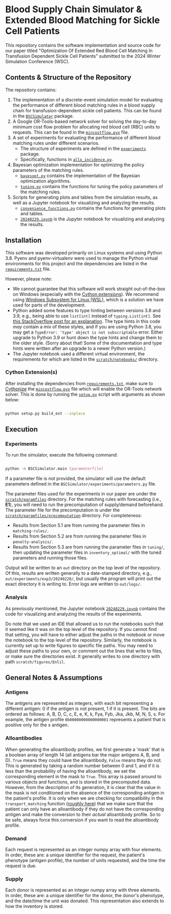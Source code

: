 # Blood Supply Chain Simulator & Extended Blood Matching for Sickle Cell Patients


This repository contains the software implementation and source code for our paper titled "Optimization Of Extended Red Blood Cell Matching In Transfusion Dependent Sickle Cell Patients" submitted to the 2024 Winter Simulation Conference (WSC).



## Contents & Structure of the Repository

The repository contains:
1. The implementation of a discrete-event simulation model for evaluating the performance of different blood matching rules in a blood supply chain for transfusion-dependent sickle cell patients.
    This can be found in the [`BSCSimulator`](BSCSimulator) package.
2. A Google OR-Tools-based network solver for solving the day-to-day minimum cost flow problem for allocating red blood cell (RBC) units to requests.
    This can be found in the [`mincostflow.pyx`](BSCSimulator/mincostflow.pyx) file.
3. A set of experiments for evaluating the performance of different blood matching rules under different scenarios.
    - The structure of experiments are defined in the [`experiments`](BSCSimulator/experiments) package.
    - Specifically, functions in [`allo_incidence.py`](BSCSimulator/experiments/allo_incidence.py).
4. Bayesian optimization implementation for optimizing the policy parameters of the matching rules.
    - [`bayesopt.py`](BSCSimulator/experiments/bayesopt.py) contains the implementation of the Bayesian optimization algorithms.
    - [`tuning.py`](BSCSimulator/experiments/tuning.py) contains the functions for tuning the policy parameters of the matching rules.
5. Scripts for generating plots and tables from the simulation results, as well as a Jupyter notebook for visualizing and analyzing the results.
    - [`convenience_functions.py`](scratch/convenience_functions.py) contains the functions for generating plots and tables.
    - [`20240229.ipynb`](scratch/notebooks/20240229.ipynb) is the Jupyter notebook for visualizing and analyzing the results.


## Installation

This software was developed primarily on Linux systems and using Python 3.8.
Pyenv and pyenv-virtualenv were used to manage the Python virtual environments for this project and the dependencies are listed in the [`requirements.txt`](requirements.txt) file.

However, please note:
- We cannot guarantee that this software will work straight out-of-the-box on Windows (especially with the [Cython extensions](#cython-extensions)). We recommend using [Windows Subsystem for Linux (WSL)](https://learn.microsoft.com/en-us/windows/wsl/about), which is a solution we have used for parts of the development.
- Python added some features to type hinting between versions 3.8 and 3.9, e.g., being able to use `list[int]` instead of `typing.List[int]`. See [this StackOverflow post for an explanation](https://stackoverflow.com/questions/39458193/using-list-tuple-etc-from-typing-vs-directly-referring-type-as-list-tuple-etc/39458225#39458225). The type hints in this code _may_ contain a mix of these styles, and if you are using Python 3.8, you may get a `TypeError: 'type' object is not subscriptable` error. Either upgrade to Python 3.9 or hunt down the type hints and change them to the older style. (Sorry about that! Some of the documentation and type hints were written after an upgrade to a newer Python version.)
- The Jupyter notebook used a different virtual environment, the requirements for which are listed in the [`scratch/notebooks/`](scratch/notebooks) directory.


### Cython Extension(s)

After installing the dependencies from [`requirements.txt`](requirements.txt), make sure to [Cythonize](https://cython.readthedocs.io/en/latest/src/userguide/numpy_tutorial.html#compilation-using-setuptools) the [`mincostflow.pyx`](BSCSimulator/mincostflow.pyx) file which will enable the OR-Tools network solver.
This is done by running the [`setup.py`](setup.py) script with arguments as shown below:

```bash

python setup.py build_ext --inplace

```

## Execution

### Experiments

To run the simulator, execute the following command:

```bash

python -m BSCSimulator.main [parameterfile]

```

If a parameter file is not provided, the simulator will use the default parameters defined in the `BSCSimulator/experiments/parameters.py` file.

The parameter files used for the experiments in our paper are under the [`scratch/paramfiles`](scratch/paramfiles) directory. For the matching rules with forecasting (i.e., **E1**), you will need to run the precomputation of supply/demand beforehand. The parameter file for the precomputation is under the [`scratch/paramfiles/precomputation`](scratch/paramfiles/precomputation) directory.
For completeness:
- Results from Section 5.1 are from running the parameter files in `matching-rules/`.
- Results from Section 5.2 are from running the parameter files in `penalty-analysis/`.
- Results from Section 5.3 are from running the parameter files in `tuning/`, then updating the parameter files in `inventory_optimal/` with the tuned parameters and running those files.

Output will be written to an `out` directory on the top level of the repository.
Of this, results are written generally to a date-stamped directory, e.g., `out/experiments/exp3/20240228/`, but usually the program will print out the exact directory it is writing to.
Error logs are written to `out/logs/`.

### Analysis

As previously mentioned, the Jupyter notebook [`20240229.ipynb`](scratch/notebooks/20240229.ipynb) contains the code for visualizing and analyzing the results of the experiments.

Do note that we used an IDE that allowed us to run the notebooks such that it seemed like it was on the top level of the repository. If you cannot find that setting, you will have to either adjust the paths in the notebook or move the notebook to the top level of the repository.
Similarly, the notebook is currently set up to write figures to specific file paths. You may need to adjust these paths to your own, or comment out the lines that write to files, or make sure the directories exist.
It generally writes to one directory with path `scratch/figures/Enlil`.


## General Notes & Assumptions

### Antigens

The antigens are represented as integers, with each bit representing a different antigen: 0 if the antigen is not present, 1 if it is present. The bits are ordered as follows: A, B, D, C, c, E, e, K, k, Fya, Fyb, Jka, Jkb, M, N, S, s. For example, the antigen profile `0b00000000000000001` represents a patient that is positive only for the s antigen.

### Alloantibodies

When generating the alloantibody profiles, we first generate a 'mask' that is a boolean array of length 14 (all antigens bar the major antigens A, B, and D). `True` means they could have the alloantibody, `False` means they do not. This is generated by taking a random number between 0 and 1, and if it is less than the probability of having the alloantibody, we set the corresponding element in the mask to `True`.
This array is passed around to various objects and functions, and is stored in the precomputed data. However, from the description of its generation, it is clear that the value in the mask is not conditioned on the absence of the corresponding antigen in the patient's profile.
It is only when we are checking for compatibility in the `transport_matching` function ([roughly here](https://github.com/HDSci/BloodMatcher-WSC24/blob/main/BSCSimulator/matching.py#L288)) that we make sure that the patient can only have an alloantibody if they do not have the corresponding antigen and make the conversion to their _actual_ alloantibody profile.
So to be safe, always force this conversion if you want to read the alloantibody profile.

### Demand

Each request is represented as an integer numpy array with four elements. In order, these are: a unique identifier for the request, the patient's phenotype (antigen profile), the number of units requested, and the time the request is due.

### Supply

Each donor is represented as an integer numpy array with three elements. In order, these are: a unique identifier for the donor, the donor's phenotype, and the date/time the unit was donated. This representation also extends to how the inventory is stored.